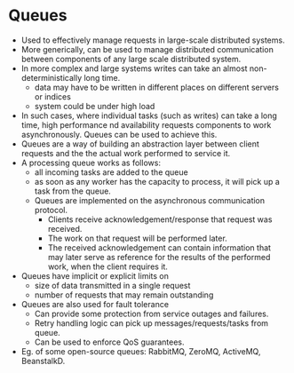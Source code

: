 # Queues

* Used to effectively manage requests in large-scale distributed systems.
* More generically, can be used to manage distributed communication between components of any large scale distributed system.
* In more complex and large systems writes can take an almost non-deterministically long time.
  * data may have to be written in different places on different servers or indices
  * system could be under high load
* In such cases, where individual tasks (such as writes) can take a long time, high performance nd availability requests components to work asynchronously. Queues can be used to achieve this.
* Queues are a way of building an abstraction layer between client requests and the the actual work performed to service it.
* A processing queue works as follows:
  * all incoming tasks are added to the queue
  * as soon as any worker has the capacity to process, it will pick up a task from the queue.
  * Queues are implemented on the asynchronous communication protocol.
    * Clients receive acknowledgement/response that request was received.
    * The work on that request will be performed later.
    * The received acknowledgement can contain information that may later serve as reference for the results of the performed work, when the client requires it.
* Queues have implicit or explicit limits on
  * size of data transmitted in a single request
  * number of requests that may remain outstanding
* Queues are also used for fault tolerance
  * Can provide some protection from service outages and failures.
  * Retry handling logic can pick up messages/requests/tasks from queue.
  * Can be used to enforce QoS guarantees.
* Eg. of some open-source queues: RabbitMQ, ZeroMQ, ActiveMQ, BeanstalkD.
